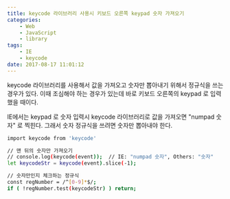 ```yaml
---
title: keycode 라이브러리 사용시 키보드 오른쪽 keypad 숫자 가져오기
categories:
    - Web
    - JavaScript
    - library
tags:
    - IE
    - keycode
date: 2017-08-17 11:01:12
---
```


keycode 라이브러리를 사용해서 값을 가져오고 숫자만 뽑아내기 위해서 정규식을 쓰는 경우가 있다.
이때 조심해야 하는 경우가 있는데 바로 키보드 오른쪽의 keypad 로 입력했을 때이다.

IE에서는 keypad 로 숫자 입력시 keycode 라이브러리로 값을 가져오면 "numpad 숫자" 로 찍힌다.
그래서 숫자 정규식을 쓰려면 숫자만 뽑아내야 한다. 

```bash
import keycode from 'keycode'

// 맨 뒤의 숫자만 가져오기
// console.log(keycode(event));  // IE: "numpad 숫자", Others: "숫자"
let keycodeStr = keycode(event).slice(-1);

// 숫자만인지 체크하는 정규식
const regNumber = /^[0-9]*$/;
if ( !regNumber.test(keycodeStr) ) return;
```